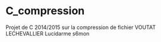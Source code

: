 # C_compression
Projet de C 2014/2015 sur la compression de fichier
VOUTAT LECHEVALLIER Lucidarme s6mon
